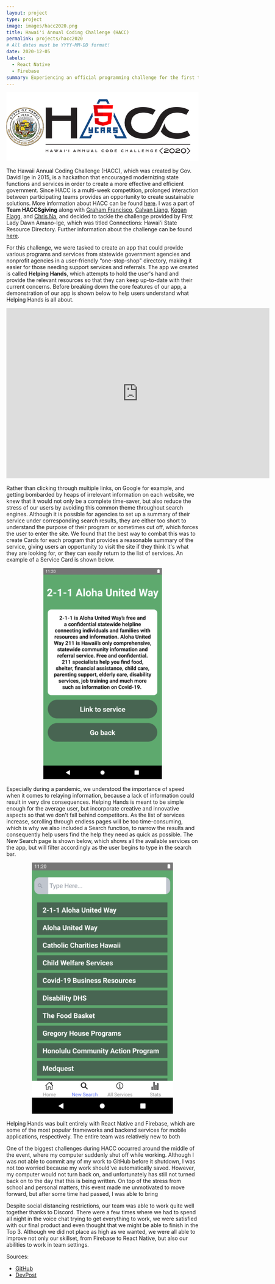 ```yaml
---
layout: project
type: project
image: images/hacc2020.png
title: Hawai'i Annual Coding Challenge (HACC)
permalink: projects/hacc2020
# All dates must be YYYY-MM-DD format!
date: 2020-12-05
labels:
  - React Native
  - Firebase
summary: Experiencing an official programming challenge for the first time as a part of Team HACCsgiving.
---
```


<img class="ui huge middle image" src="../images/hacc2020.png">

The Hawaii Annual Coding Challenge (HACC), which was created by Gov. David Ige in 2015, is a hackathon that encouraged modernizing state functions and services in order to create a more effective and efficient government. Since HACC is a multi-week competition, prolonged interaction between participating teams provides an opportunity to create sustainable solutions. More information about HACC can be found <a href="https://hacc.hawaii.gov/">here</a>. I was a part of **Team HACCSgiving** along with <a href="https://github.com/gbfrancisco">Graham Francisco</a>, <a href="https://github.com/calvan-liang">Calvan Liang</a>, <a href="https://github.com/LukewarmCoffee">Kegan Flagg</a>, and <a href="https://github.com/chrisjna">Chris Na</a>, and decided to tackle the challenge provided by First Lady Dawn Amano-Ige, which was titled Connections: Hawai'i State Resource Directory. Further information about the challenge can be found <a href="https://hacc.hawaii.gov/wp-content/uploads/2020/10/Challenge_2020_ResourceDirectory.pdf">here</a>.

For this challenge, we were tasked to create an app that could provide various programs and services from statewide government agencies and nonprofit agencies in a user-friendly “one-stop-shop" directory, making it easier for those needing support services and referrals. The app we created is called **Helping Hands**, which attempts to hold the user's hand and provide the relevant resources so that they can keep up-to-date with their current concerns. Before breaking down the core features of our app, a demonstration of our app is shown below to help users understand what Helping Hands is all about.

<iframe width="690" height="445" src="https://www.youtube.com/embed/pmVGrtbvdLk" frameborder="0" allow="accelerometer; autoplay; clipboard-write; encrypted-media; gyroscope; picture-in-picture" allowfullscreen></iframe>

Rather than clicking through multiple links, on Google for example, and getting bombarded by heaps of irrelevant information on each website, we knew that it would not only be a complete time-saver, but also reduce the stress of our users by avoiding this common theme throughout search engines. Although it is possible for agencies to set up a summary of their service under corresponding search results, they are either too short to understand the purpose of their program or sometimes cut off, which forces the user to enter the site. We found that the best way to combat this was to create Cards for each program that provides a reasonable summary of the service, giving users an opportunity to visit the site if they think it's what they are looking for, or they can easily return to the list of services. An example of a Service Card is shown below.

<p align="center">
  <img class="ui medium image" src="../images/hh_card.PNG">
</p>

Especially during a pandemic, we understood the importance of speed when it comes to relaying information, because a lack of information could result in very dire consequences. Helping Hands is meant to be simple enough for the average user, but incorporate creative and innovative aspects so that we don't fall behind competitors. As the list of services increase, scrolling through endless pages will be too time-consuming, which is why we also included a Search function, to narrow the results and consequently help users find the help they need as quick as possible. The New Search page is shown below, which shows all the available services on the app, but will filter accordingly as the user begins to type in the search bar.

<p align="center">
  <img class="ui medium image" src="../images/hh_search.PNG">
</p>

Helping Hands was built entirely with React Native and Firebase, which are some of the most popular frameworks and backend services for mobile applications, respectively. The entire team was relatively new to both

One of the biggest challenges during HACC occurred around the middle of the event, where my computer suddenly shut off while working. Although I was not able to commit any of my work to GitHub before it shutdown, I was not too worried because my work should've automatically saved. However, my computer would not turn back on, and unfortunately has still not turned back on to the day that this is being written. On top of the stress from school and personal matters, this event made me unmotivated to move forward, but after some time had passed, I was able to bring

Despite social distancing restrictions, our team was able to work quite well together thanks to Discord. There were a few times where we had to spend all night in the voice chat trying to get everything to work, we were satisfied with our final product and even thought that we might be able to finish in the Top 3. Although we did not place as high as we wanted, we were all able to improve not only our skillset, from Firebase to React Native, but also our abilities to work in team settings.


Sources:
 - <a href="https://github.com/HACC2020/HACCsgiving">GitHub</a>
 - <a href="https://devpost.com/software/helping-hands-o96srp">DevPost</a>
